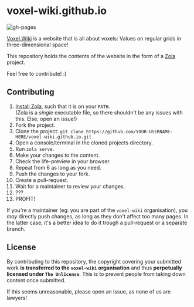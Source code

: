 # voxel-wiki.github.io

![gh-pages](https://github.com/voxel-wiki/voxel-wiki.github.io/actions/workflows/gh-pages.yml/badge.svg)

[Voxel.Wiki](https://voxel.wiki/) is a website that is all about voxels: Values on regular grids in three-dimensional space!

This repository holds the contents of the website in the form of a [Zola](https://www.getzola.org/) project.

Feel free to contribute! :)

## Contributing

1. [Install Zola](https://www.getzola.org/documentation/getting-started/installation/), such that it is on your `PATH`.  
   (Zola is a *single* executable file, so there shouldn't be any issues with this. Else, open an issue!)
3. Fork the project.
4. Clone the project: `git clone https://github.com/YOUR-USERNAME-HERE/voxel-wiki.github.io.git`
5. Open a console/terminal in the cloned projects directory.
6. Run `zola serve`.
7. Make your changes to the content.
8. Check the life-preview in your browser.
9. Repeat from 6 as long as you need.
10. Push the changes to your fork.
11. Create a pull-request.
12. Wait for a maintainer to review your changes.
13. ???
14. PROFIT!

If you're a maintainer (eg: you are part of the `voxel-wiki` organisation), you *may* directly push changes, as long as they don't affect too many pages. In the latter case, it's a better idea to do it trough a pull-request or a separate branch.

## License

By contributing to this repository, the copyright covering your submitted work **is transferred to the `voxel-wiki` organisation** and thus **perpetually licensed under `The Unlicense`**. This is to prevent people from taking down content once submitted.

If this seems unreasonable, please open an issue, as none of us are lawyers!
